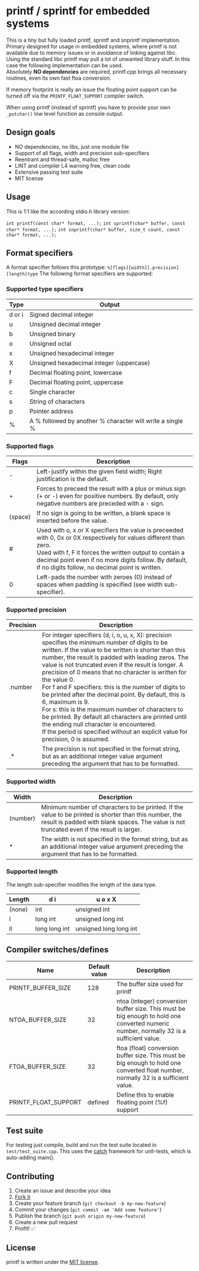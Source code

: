# printf / sprintf for embedded systems

This is a tiny but fully loaded printf, sprintf and snprintf implementation.  
Primary designed for usage in embedded systems, where printf is not available due to memory issues or in avoidance of linking against libc.  
Using the standard libc printf may pull a lot of unwanted library stuff. In this case the following implementation can be used.  
Absolutely **NO dependencies** are required, printf.cpp brings all necessary routines, even its own fast ftoa conversion.

If memory footprint is really an issue the floating point support can be turned off via the `PRINTF_FLOAT_SUPPORT` compiler switch.

When using printf (instead of sprintf) you have to provide your own `_putchar()` low level function as console output.

## Design goals

 - NO dependencies, no libs, just one module file
 - Support of all flags, width and precision sub-specifiers
 - Reentrant and thread-safe, malloc free
 - LINT and compiler L4 warning free, clean code
 - Extensive passing test suite
 - MIT license


## Usage
This is 1:1 like the according stdio.h library version:  

`int printf(const char* format, ...);`
`int sprintf(char* buffer, const char* format, ...);`
`int snprintf(char* buffer, size_t count, const char* format, ...);`


## Format specifiers

A format specifier follows this prototype: `%[flags][width][.precision][length]type`
The following format specifiers are supported:


### Supported type specifiers

| Type   | Output |
|--------|--------|
| d or i | Signed decimal integer |
| u      | Unsigned decimal integer	|
| b      | Unsigned binary |
| o      | Unsigned octal |
| x      | Unsigned hexadecimal integer |
| X      | Unsigned hexadecimal integer (uppercase) |
| f      | Decimal floating point, lowercase |
| F      | Decimal floating point, uppercase |
| c      | Single character |
| s      | String of characters |
| p      | Pointer address |
| %      | A % followed by another % character will write a single % |


### Supported flags

| Flags | Description |
|-------|-------------|
| -     | Left-justify within the given field width; Right justification is the default. |
| +     | Forces to preceed the result with a plus or minus sign (+ or -) even for positive numbers. By default, only negative numbers are preceded with a - sign. |
| (space) | If no sign is going to be written, a blank space is inserted before the value. |
| #     | Used with o, x or X specifiers the value is preceeded with 0, 0x or 0X respectively for values different than zero.<br>Used with f, F it forces the written output to contain a decimal point even if no more digits follow. By default, if no digits follow, no decimal point is written. |
| 0     | Left-pads the number with zeroes (0) instead of spaces when padding is specified (see width sub-specifier). |


### Supported precision

| Precision	| Description |
|-----------|-------------|
| .number   | For integer specifiers (d, i, o, u, x, X): precision specifies the minimum number of digits to be written. If the value to be written is shorter than this number, the result is padded with leading zeros. The value is not truncated even if the result is longer. A precision of 0 means that no character is written for the value 0.<br>For f and F specifiers: this is the number of digits to be printed after the decimal point. By default, this is 6, maximum is 9.<br>For s: this is the maximum number of characters to be printed. By default all characters are printed until the ending null character is encountered.<br>If the period is specified without an explicit value for precision, 0 is assumed. |
| .*        | The precision is not specified in the format string, but as an additional integer value argument preceding the argument that has to be formatted. |


### Supported width

| Width    | Description |
|----------|-------------|
| (number) | Minimum number of characters to be printed. If the value to be printed is shorter than this number, the result is padded with blank spaces. The value is not truncated even if the result is larger. |
| *        | The width is not specified in the format string, but as an additional integer value argument preceding the argument that has to be formatted. |


### Supported length

The length sub-specifier modifies the length of the data type.

| Length | d i  | u o x X |
|--------|------|---------|
| (none) | int  | unsigned int |
| l      | long int | unsigned long int |
| ll     | long long int | unsigned long long int |


## Compiler switches/defines

| Name | Default value | Description |
|------|---------------|-------------|
| PRINTF_BUFFER_SIZE   | 128 | The buffer size used for printf |
| NTOA_BUFFER_SIZE     | 32  | ntoa (integer) conversion buffer size. This must be big enough to hold one converted numeric number, normally 32 is a sufficient value. |
| FTOA_BUFFER_SIZE     | 32  | ftoa (float) conversion buffer size. This must be big enough to hold one converted float number, normally 32 is a sufficient value. |
| PRINTF_FLOAT_SUPPORT | defined | Define this to enable floating point (%f) support |


## Test suite
For testing just compile, build and run the test suite located in `test/test_suite.cpp`. This uses the [catch](https://github.com/philsquared/Catch) framework for unit-tests, which is auto-adding main().


## Contributing

1. Create an issue and describe your idea
2. [Fork it](https://github.com/mpaland/printf/fork)
3. Create your feature branch (`git checkout -b my-new-feature`)
4. Commit your changes (`git commit -am 'Add some feature'`)
5. Publish the branch (`git push origin my-new-feature`)
6. Create a new pull request
7. Profit! :white_check_mark:


## License
printf is written under the [MIT license](http://www.opensource.org/licenses/MIT).
